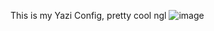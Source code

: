 This is my Yazi Config, pretty cool ngl
![image](https://github.com/user-attachments/assets/4b82ab44-7a38-4f61-b2be-ca4594cbaa6e)
